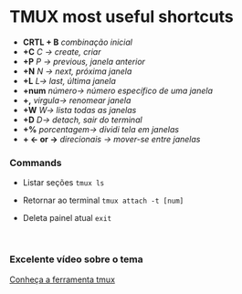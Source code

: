 # TMUX most useful shortcuts


* **CRTL + B** *combinação inicial*
* **+C** *C -> create, criar*
* **+P** *P -> previous, janela anterior*
* **+N** *N -> next, próxima janela*
* **+L** *L-> last, última janela*
* **+num** *número-> número específico de uma janela*
* **+,** *virgula-> renomear janela*
* **+W** *W-> lista todas as janelas*
* **+D** *D-> detach, sair do terminal*
* **+%** *porcentagem-> dividi tela em janelas*
* **+ <- or ->** *direcionais -> mover-se entre janelas*

### Commands

* Listar seções
    `tmux ls`

* Retornar ao terminal
    `tmux attach -t [num]`

* Deleta painel atual
    `exit`

    <br>

### Excelente vídeo sobre o tema
[Conheça a ferramenta tmux](https://www.youtube.com/watch?v=abuMVACvRNI)
